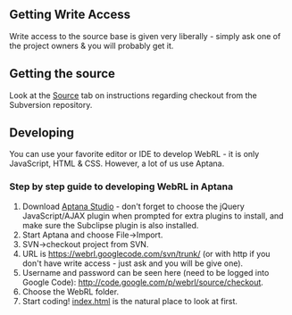 ## Getting Write Access ##

Write access to the source base is given very liberally - simply ask one of the project owners & you will probably get it.


## Getting the source ##

Look at the [Source](http://code.google.com/p/webrl/source/checkout) tab on instructions regarding checkout from the Subversion repository.

## Developing ##

You can use your favorite editor or IDE to develop WebRL - it is only JavaScript, HTML & CSS.  However, a lot of us use Aptana.

### Step by step guide to developing WebRL in Aptana ###

  1. Download [Aptana Studio](http://www.aptana.org/studio/download) - don't forget to choose the jQuery JavaScript/AJAX plugin when prompted for extra plugins to install, and make sure the Subclipse plugin is also installed.
  1. Start Aptana and choose File->Import.
  1. SVN->checkout project from SVN.
  1. URL is https://webrl.googlecode.com/svn/trunk/ (or with http if you don't have write access - just ask and you will be give one).
  1. Username and password can be seen here (need to be logged into Google Code): http://code.google.com/p/webrl/source/checkout.
  1. Choose the WebRL folder.
  1. Start coding! [index.html](http://code.google.com/p/webrl/source/browse/trunk/WebRL/index.html) is the natural place to look at first.